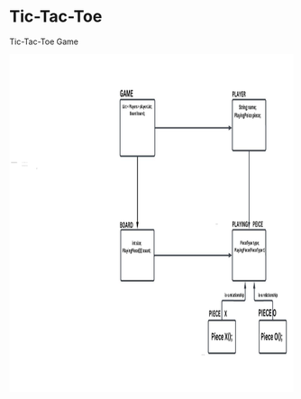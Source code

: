 # Tic-Tac-Toe

Tic-Tac-Toe Game

<img align="left" alt="Git" width="600px" height="600px" src="https://github.com/sat5297/LowLevelDesign/blob/master/TicTacToe/TicTacToe/TicTacToe_Class_Diagram.png" />
